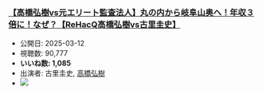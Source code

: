 ### [【高橋弘樹vs元エリート監査法人】丸の内から岐阜山奥へ！年収３倍に！なぜ？【ReHacQ高橋弘樹vs古里圭史】](https://www.youtube.com/watch?v=9UhSnaoMw_E)
-   公開日: 2025-03-12
-   視聴数: 90,777
-   **いいね数: 1,085**
-   出演者: 古里圭史, [高橋弘樹](/rehacq_fan/people/高橋弘樹 "wikilink")
- [![](https://img.youtube.com/vi/9UhSnaoMw_E/hqdefault.jpg)](https://www.youtube.com/watch?v=9UhSnaoMw_E)
